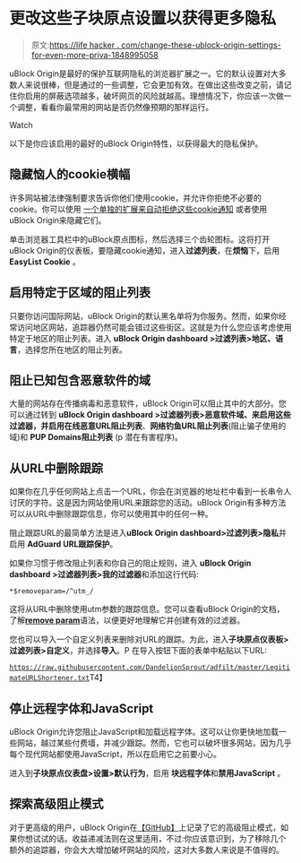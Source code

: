 # 更改这些子块原点设置以获得更多隐私

> 原文:[https://life hacker . com/change-these-ublock-origin-settings-for-even-more-priva-1848995058](https://lifehacker.com/change-these-ublock-origin-settings-for-even-more-priva-1848995058)

uBlock Origin是最好的保护互联网隐私的浏览器扩展之一。它的默认设置对大多数人来说很棒，但是通过的一些调整，它会更加有效。在做出这些改变之前，请记住你启用的屏蔽选项越多，破坏网页的风险就越高。理想情况下，你应该一次做一个调整，看看你最常用的网站是否仍然像预期的那样运行。

Watch

以下是你应该启用的最好的uBlock Origin特性，以获得最大的隐私保护。

## 隐藏恼人的cookie横幅

许多网站被法律强制要求告诉你他们使用cookie，并允许你拒绝不必要的cookie。你可以使用 [一个单独的扩展来自动拒绝这些cookie通知](https://lifehacker.com/you-can-block-those-annoying-cookie-banners-on-every-we-1848936142) 或者使用uBlock Origin来隐藏它们。

单击浏览器工具栏中的uBlock原点图标，然后选择三个齿轮图标。这将打开uBlock Origin的仪表板。要隐藏cookie通知，进入**过滤列表**，在**烦恼**下，启用 **EasyList Cookie** 。

## 启用特定于区域的阻止列表

只要你访问国际网站，uBlock Origin的默认黑名单将为你服务。然而，如果你经常访问地区网站，追踪器仍然可能会错过这些街区。这就是为什么您应该考虑使用特定于地区的阻止列表。进入 **uBlock Origin dashboard >过滤列表>地区、语言**，选择您所在地区的阻止列表。

## 阻止已知包含恶意软件的域

大量的网站存在传播病毒和恶意软件，uBlock Origin可以阻止其中的大部分。您可以通过转到 **uBlock Origin dashboard >过滤器列表>恶意软件域、**来启用这些过滤器，并启用**在线恶意URL阻止列表**、**网络钓鱼URL阻止列表**(阻止骗子使用的域)和 **PUP Domains阻止列表** (p 潜在有害程序)。

## 从URL中删除跟踪

如果你在几乎任何网站上点击一个URL，你会在浏览器的地址栏中看到一长串令人讨厌的字符。这是因为网站使用URL来跟踪您的活动。uBlock Origin有多种方法可以从URL中删除跟踪信息，你可以使用其中的任何一种。

阻止跟踪URL的最简单方法是进入**uBlock Origin dashboard>过滤列表>隐私**并启用 **AdGuard URL跟踪保护**。

如果你习惯于修改阻止列表和你自己的阻止规则，进入 **uBlock Origin dashboard >过滤器列表>我的过滤器**和添加这行代码:

`*$removeparam=/^utm_/`

这将从URL中删除使用utm参数的跟踪信息。您可以查看uBlock Origin的文档，了解[**remove param**](https://github.com/gorhill/uBlock/wiki/Static-filter-syntax#removeparam)语法，以便更好地理解它并创建有效的过滤器。

您也可以导入一个自定义列表来删除对URL的跟踪。为此，进入**子块原点仪表板>过滤列表>自定义**，并选择**导入**。P 在导入按钮下面的表单中粘贴以下URL:

[`https://raw.githubusercontent.com/DandelionSprout/adfilt/master/LegitimateURLShortener.txt`](https://raw.githubusercontent.com/DandelionSprout/adfilt/master/LegitimateURLShortener.txt)T4】

## 停止远程字体和JavaScript

uBlock Origin允许您阻止JavaScript和加载远程字体。这可以让你更快地加载一些网站，越过某些付费墙，并减少跟踪。然而，它也可以破坏很多网站，因为几乎每个现代网站都使用JavaScript，所以在启用它之前要小心。

进入到**子块原点仪表盘>设置>默认行为**，启用 **块远程字体**和**禁用JavaScript** 。

## 探索高级阻止模式

对于更高级的用户，uBlock Origin在[【GitHub】](https://github.com/gorhill/uBlock/wiki/Blocking-mode)上记录了它的高级阻止模式，如果你想试试的话。收益递减法则在这里适用，不过:你应该意识到，为了移除几个额外的追踪器，你会大大增加破坏网站的风险，这对大多数人来说是不值得的。